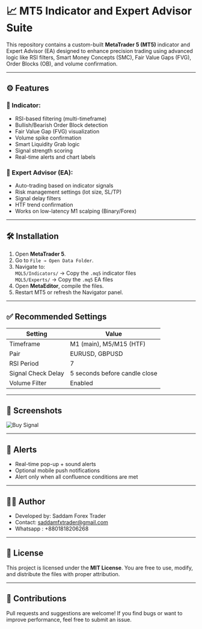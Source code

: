 # 📈 MT5 Indicator and Expert Advisor Suite

This repository contains a custom-built **MetaTrader 5 (MT5)** indicator and Expert Advisor (EA) designed to enhance precision trading using advanced logic like RSI filters, Smart Money Concepts (SMC), Fair Value Gaps (FVG), Order Blocks (OB), and volume confirmation.

---

## ⚙️ Features

### 🔹 Indicator:
- RSI-based filtering (multi-timeframe)
- Bullish/Bearish Order Block detection
- Fair Value Gap (FVG) visualization
- Volume spike confirmation
- Smart Liquidity Grab logic
- Signal strength scoring
- Real-time alerts and chart labels

### 🔹 Expert Advisor (EA):
- Auto-trading based on indicator signals
- Risk management settings (lot size, SL/TP)
- Signal delay filters
- HTF trend confirmation
- Works on low-latency M1 scalping (Binary/Forex)

---

## 🛠 Installation

1. Open **MetaTrader 5**.
2. Go to `File → Open Data Folder`.
3. Navigate to:  
   `MQL5/Indicators/` → Copy the `.mq5` indicator files  
   `MQL5/Experts/` → Copy the `.mq5` EA files
4. Open **MetaEditor**, compile the files.
5. Restart MT5 or refresh the Navigator panel.

---

## ✅ Recommended Settings

| Setting             | Value                  |
|---------------------|------------------------|
| Timeframe           | M1 (main), M5/M15 (HTF)|
| Pair                | EURUSD, GBPUSD         |
| RSI Period          | 7                      |
| Signal Check Delay  | 5 seconds before candle close |
| Volume Filter       | Enabled                |

---

## 📸 Screenshots

 ![Buy Signal](images/.JPG)

---

## 📢 Alerts

- Real-time pop-up + sound alerts
- Optional mobile push notifications
- Alert only when all confluence conditions are met

---

## 👨‍💻 Author

- Developed by: Saddam Forex Trader  
- Contact: saddamfxtrader@gmail.com  
- Whatsapp : +8801818206268 

---

## 📄 License

This project is licensed under the **MIT License**. You are free to use, modify, and distribute the files with proper attribution.

---

## 🙌 Contributions

Pull requests and suggestions are welcome! If you find bugs or want to improve performance, feel free to submit an issue.

